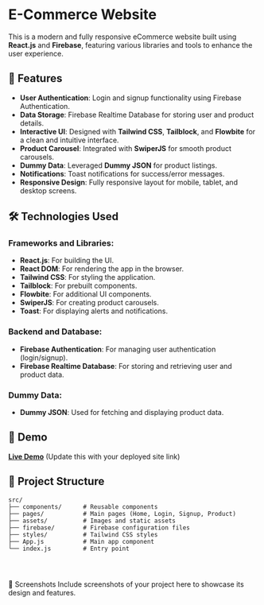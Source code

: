 # E-Commerce Website

This is a modern and fully responsive eCommerce website built using **React.js** and **Firebase**, featuring various libraries and tools to enhance the user experience.

## 🚀 Features

- **User Authentication**: Login and signup functionality using Firebase Authentication.
- **Data Storage**: Firebase Realtime Database for storing user and product details.
- **Interactive UI**: Designed with **Tailwind CSS**, **Tailblock**, and **Flowbite** for a clean and intuitive interface.
- **Product Carousel**: Integrated with **SwiperJS** for smooth product carousels.
- **Dummy Data**: Leveraged **Dummy JSON** for product listings.
- **Notifications**: Toast notifications for success/error messages.
- **Responsive Design**: Fully responsive layout for mobile, tablet, and desktop screens.

## 🛠️ Technologies Used

### Frameworks and Libraries:
- **React.js**: For building the UI.
- **React DOM**: For rendering the app in the browser.
- **Tailwind CSS**: For styling the application.
- **Tailblock**: For prebuilt components.
- **Flowbite**: For additional UI components.
- **SwiperJS**: For creating product carousels.
- **Toast**: For displaying alerts and notifications.

### Backend and Database:
- **Firebase Authentication**: For managing user authentication (login/signup).
- **Firebase Realtime Database**: For storing and retrieving user and product data.

### Dummy Data:
- **Dummy JSON**: Used for fetching and displaying product data.

## 🌟 Demo

**[Live Demo](#)** (Update this with your deployed site link)

## 📂 Project Structure

```plaintext
src/
├── components/      # Reusable components
├── pages/           # Main pages (Home, Login, Signup, Product)
├── assets/          # Images and static assets
├── firebase/        # Firebase configuration files
├── styles/          # Tailwind CSS styles
├── App.js           # Main app component
└── index.js         # Entry point




```


📸 Screenshots
Include screenshots of your project here to showcase its design and features.

